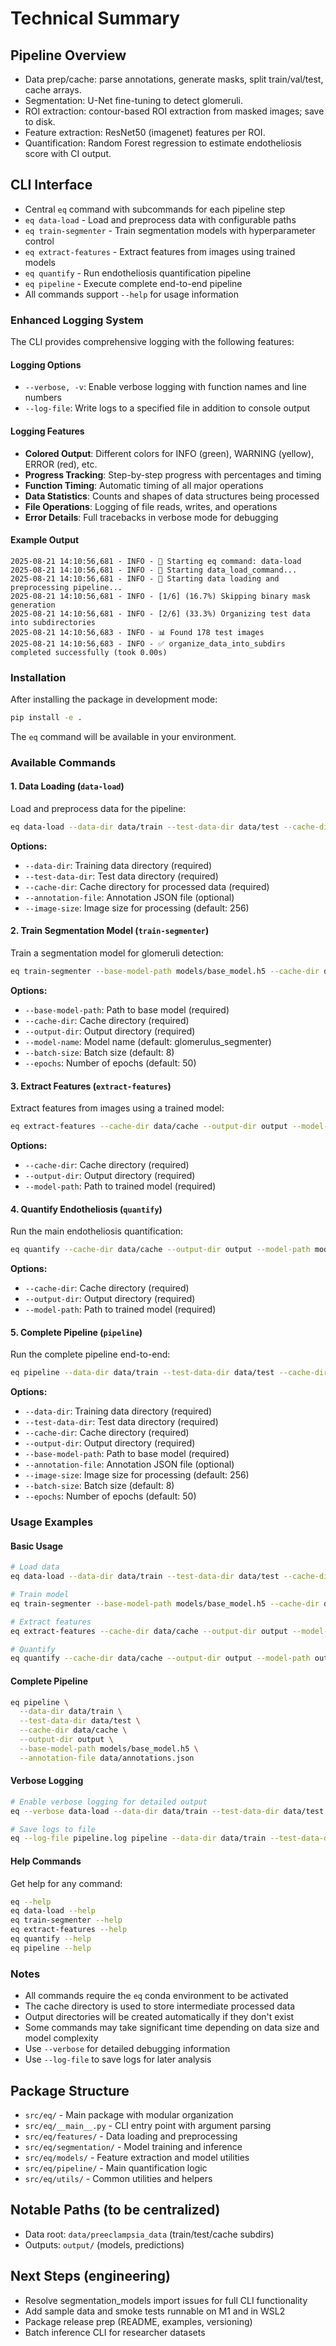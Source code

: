 # Technical Summary

## Pipeline Overview
- Data prep/cache: parse annotations, generate masks, split train/val/test, cache arrays.
- Segmentation: U-Net fine-tuning to detect glomeruli.
- ROI extraction: contour-based ROI extraction from masked images; save to disk.
- Feature extraction: ResNet50 (imagenet) features per ROI.
- Quantification: Random Forest regression to estimate endotheliosis score with CI output.

## CLI Interface
- Central `eq` command with subcommands for each pipeline step
- `eq data-load` - Load and preprocess data with configurable paths
- `eq train-segmenter` - Train segmentation models with hyperparameter control  
- `eq extract-features` - Extract features from images using trained models
- `eq quantify` - Run endotheliosis quantification pipeline
- `eq pipeline` - Execute complete end-to-end pipeline
- All commands support `--help` for usage information

### Enhanced Logging System
The CLI provides comprehensive logging with the following features:

#### Logging Options
- `--verbose, -v`: Enable verbose logging with function names and line numbers
- `--log-file`: Write logs to a specified file in addition to console output

#### Logging Features
- **Colored Output**: Different colors for INFO (green), WARNING (yellow), ERROR (red), etc.
- **Progress Tracking**: Step-by-step progress with percentages and timing
- **Function Timing**: Automatic timing of all major operations
- **Data Statistics**: Counts and shapes of data structures being processed
- **File Operations**: Logging of file reads, writes, and operations
- **Error Details**: Full tracebacks in verbose mode for debugging

#### Example Output
```
2025-08-21 14:10:56,681 - INFO - 🔧 Starting eq command: data-load
2025-08-21 14:10:56,681 - INFO - 🚀 Starting data_load_command...
2025-08-21 14:10:56,681 - INFO - 🔄 Starting data loading and preprocessing pipeline...
2025-08-21 14:10:56,681 - INFO - [1/6] (16.7%) Skipping binary mask generation
2025-08-21 14:10:56,681 - INFO - [2/6] (33.3%) Organizing test data into subdirectories
2025-08-21 14:10:56,683 - INFO - 📊 Found 178 test images
2025-08-21 14:10:56,683 - INFO - ✅ organize_data_into_subdirs completed successfully (took 0.00s)
```

### Installation
After installing the package in development mode:
```bash
pip install -e .
```
The `eq` command will be available in your environment.

### Available Commands

#### 1. Data Loading (`data-load`)
Load and preprocess data for the pipeline:
```bash
eq data-load --data-dir data/train --test-data-dir data/test --cache-dir data/cache
```

**Options:**
- `--data-dir`: Training data directory (required)
- `--test-data-dir`: Test data directory (required)
- `--cache-dir`: Cache directory for processed data (required)
- `--annotation-file`: Annotation JSON file (optional)
- `--image-size`: Image size for processing (default: 256)

#### 2. Train Segmentation Model (`train-segmenter`)
Train a segmentation model for glomeruli detection:
```bash
eq train-segmenter --base-model-path models/base_model.h5 --cache-dir data/cache --output-dir output
```

**Options:**
- `--base-model-path`: Path to base model (required)
- `--cache-dir`: Cache directory (required)
- `--output-dir`: Output directory (required)
- `--model-name`: Model name (default: glomerulus_segmenter)
- `--batch-size`: Batch size (default: 8)
- `--epochs`: Number of epochs (default: 50)

#### 3. Extract Features (`extract-features`)
Extract features from images using a trained model:
```bash
eq extract-features --cache-dir data/cache --output-dir output --model-path models/trained_model.h5
```

**Options:**
- `--cache-dir`: Cache directory (required)
- `--output-dir`: Output directory (required)
- `--model-path`: Path to trained model (required)

#### 4. Quantify Endotheliosis (`quantify`)
Run the main endotheliosis quantification:
```bash
eq quantify --cache-dir data/cache --output-dir output --model-path models/trained_model.h5
```

**Options:**
- `--cache-dir`: Cache directory (required)
- `--output-dir`: Output directory (required)
- `--model-path`: Path to trained model (required)

#### 5. Complete Pipeline (`pipeline`)
Run the complete pipeline end-to-end:
```bash
eq pipeline --data-dir data/train --test-data-dir data/test --cache-dir data/cache --output-dir output --base-model-path models/base_model.h5
```

**Options:**
- `--data-dir`: Training data directory (required)
- `--test-data-dir`: Test data directory (required)
- `--cache-dir`: Cache directory (required)
- `--output-dir`: Output directory (required)
- `--base-model-path`: Path to base model (required)
- `--annotation-file`: Annotation JSON file (optional)
- `--image-size`: Image size for processing (default: 256)
- `--batch-size`: Batch size (default: 8)
- `--epochs`: Number of epochs (default: 50)

### Usage Examples

#### Basic Usage
```bash
# Load data
eq data-load --data-dir data/train --test-data-dir data/test --cache-dir data/cache

# Train model
eq train-segmenter --base-model-path models/base_model.h5 --cache-dir data/cache --output-dir output

# Extract features
eq extract-features --cache-dir data/cache --output-dir output --model-path output/glomerulus_segmentation/glomerulus_segmenter.h5

# Quantify
eq quantify --cache-dir data/cache --output-dir output --model-path output/glomerulus_segmentation/glomerulus_segmenter.h5
```

#### Complete Pipeline
```bash
eq pipeline \
  --data-dir data/train \
  --test-data-dir data/test \
  --cache-dir data/cache \
  --output-dir output \
  --base-model-path models/base_model.h5 \
  --annotation-file data/annotations.json
```

#### Verbose Logging
```bash
# Enable verbose logging for detailed output
eq --verbose data-load --data-dir data/train --test-data-dir data/test --cache-dir data/cache

# Save logs to file
eq --log-file pipeline.log pipeline --data-dir data/train --test-data-dir data/test --cache-dir data/cache --output-dir output --base-model-path models/base_model.h5
```

#### Help Commands
Get help for any command:
```bash
eq --help
eq data-load --help
eq train-segmenter --help
eq extract-features --help
eq quantify --help
eq pipeline --help
```

### Notes
- All commands require the `eq` conda environment to be activated
- The cache directory is used to store intermediate processed data
- Output directories will be created automatically if they don't exist
- Some commands may take significant time depending on data size and model complexity
- Use `--verbose` for detailed debugging information
- Use `--log-file` to save logs for later analysis

## Package Structure
- `src/eq/` - Main package with modular organization
- `src/eq/__main__.py` - CLI entry point with argument parsing
- `src/eq/features/` - Data loading and preprocessing
- `src/eq/segmentation/` - Model training and inference
- `src/eq/models/` - Feature extraction and model utilities
- `src/eq/pipeline/` - Main quantification logic
- `src/eq/utils/` - Common utilities and helpers

## Notable Paths (to be centralized)
- Data root: `data/preeclampsia_data` (train/test/cache subdirs)
- Outputs: `output/` (models, predictions)

## Next Steps (engineering)
- Resolve segmentation_models import issues for full CLI functionality
- Add sample data and smoke tests runnable on M1 and in WSL2
- Package release prep (README, examples, versioning)
- Batch inference CLI for researcher datasets
